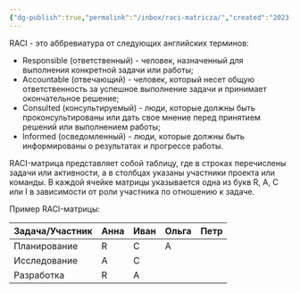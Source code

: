 ```yaml
---
{"dg-publish":true,"permalink":"/inbox/raci-matricza/","created":"2023-10-15T02:14:51.639+07:00","updated":"2024-03-07T18:43:05.858+07:00"}
---
```


RACI - это аббревиатура от следующих английских терминов:
- Responsible (ответственный) - человек, назначенный для выполнения конкретной задачи или работы;
- Accountable (отвечающий) - человек, который несет общую ответственность за успешное выполнение задачи и принимает окончательное решение;
- Consulted (консультируемый) - люди, которые должны быть проконсультированы или дать свое мнение перед принятием решений или выполнением работы;
- Informed (осведомленный) - люди, которые должны быть информированы о результатах и прогрессе работы.

RACI-матрица представляет собой таблицу, где в строках перечислены задачи или активности, а в столбцах указаны участники проекта или команды. В каждой ячейке матрицы указывается одна из букв R, A, C или I в зависимости от роли участника по отношению к задаче.

Пример RACI-матрицы:

| Задача/Участник | Анна | Иван | Ольга | Петр |
| --------------- | ---- | ---- | ----- | ---- |
| Планирование    | R    | C    | A     |      |
| Исследование    | A    | C    |       |      |
| Разработка      | R    | A    |       |      |